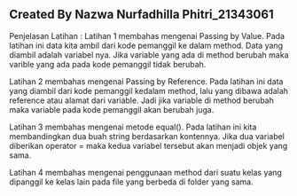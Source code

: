 ## Created By Nazwa Nurfadhilla Phitri_21343061
Penjelasan Latihan :
Latihan 1 membahas mengenai Passing by Value. Pada latihan ini data kita ambil dari kode pemanggil ke dalam method. Data yang diambil adalah variabel nya. Jika variable yang ada di method berubah maka varible yang ada pada kode pemanggil tidak berubah.

Latihan 2 membahas mengenai Passing by Reference. Pada latihan ini data yang diambil dari kode pemanggil kedalam method, lalu yang dibawa adalah reference atau alamat dari variable. Jadi jika variable di method berubah maka variable pada kode pemanggil akan berubah juga.

Latihan 3 membahas mengenai metode equal(). Pada latihan ini kita membandingkan dua buah string berdasarkan kontennya. Jika dua variabel diberikan operator = maka kedua variabel tersebut akan menjadi objek yang sama.

Latihan 4 membahas mengenai penggunaan method dari suatu kelas yang dipanggil ke kelas lain pada file yang berbeda di folder yang sama. 


